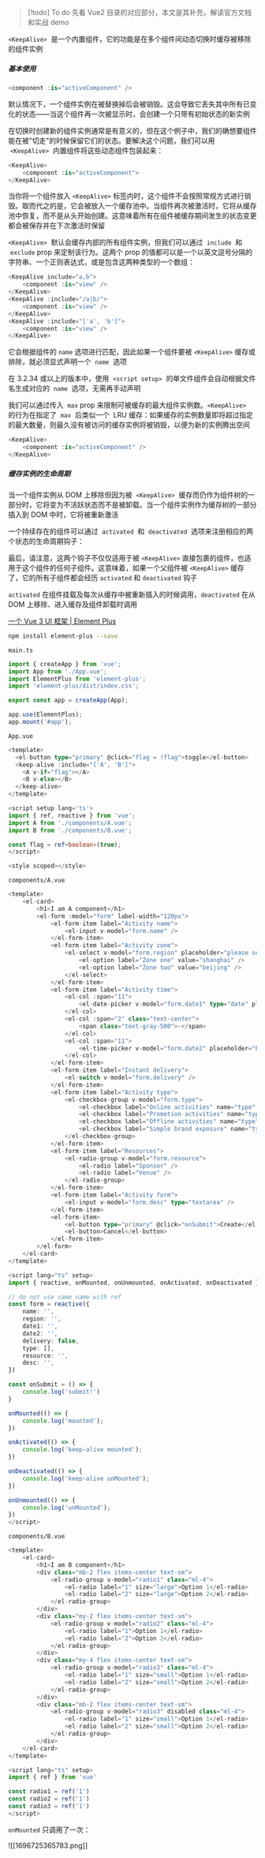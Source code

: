 >[!todo] To do 
>先看 Vue2 目录的对应部分，本文是其补充，解读官方文档和实战 demo

`<KeepAlive>`  是一个内置组件，它的功能是在多个组件间动态切换时缓存被移除的组件实例

##### 基本使用

```TypeScript
<component :is="activeComponent" />
```

默认情况下，一个组件实例在被替换掉后会被销毁。这会导致它丢失其中所有已变化的状态——当这个组件再一次被显示时，会创建一个只带有初始状态的新实例

在切换时创建新的组件实例通常是有意义的，但在这个例子中，我们的确想要组件能在被"切走"的时候保留它们的状态。要解决这个问题，我们可以用  `<KeepAlive>`  内置组件将这些动态组件包装起来：

```TypeScript
<KeepAlive>
	<component :is="activeComponent">
</KeepAlive>
```

当你将一个组件放入 `<KeepAlive>` 标签内时，这个组件不会按照常规方式进行销毁。取而代之的是，它会被放入一个缓存池中。当组件再次被激活时，它将从缓存池中恢复，而不是从头开始创建。这意味着所有在组件被缓存期间发生的状态变更都会被保存并在下次激活时保留

`<KeepAlive>`  默认会缓存内部的所有组件实例，但我们可以通过  `include`  和  `exclude` prop 来定制该行为。这两个 prop 的值都可以是一个以英文逗号分隔的字符串、一个正则表达式，或是包含这两种类型的一个数组：

```TypeScript
<KeepAlive include="a,b">
	<component :is="view" />
</KeepAlive>
<KeepAlive :include="/a|b/">
	<component :is="view" />
</KeepAlive>
<KeepAlive :include="['a', 'b']">
	<component :is="view" />
</KeepAlive>
```

它会根据组件的 `name` 选项进行匹配，因此如果一个组件要被 `<KeepAlive>` 缓存或排除，就必须显式声明一个  `name`  选项

在 3.2.34 或以上的版本中，使用  `<script setup>`  的单文件组件会自动根据文件名生成对应的  `name`  选项，无需再手动声明

我们可以通过传入  `max` prop 来限制可被缓存的最大组件实例数。`<KeepAlive>`  的行为在指定了  `max`  后类似一个  LRU 缓存：如果缓存的实例数量即将超过指定的最大数量，则最久没有被访问的缓存实例将被销毁，以便为新的实例腾出空间

```TypeScript
<KeepAlive>
	<component :is="activeComponent" />
</KeepAlive>
```

##### 缓存实例的生命周期

当一个组件实例从 DOM 上移除但因为被  `<KeepAlive>`  缓存而仍作为组件树的一部分时，它将变为不活跃状态而不是被卸载。当一个组件实例作为缓存树的一部分插入到 DOM 中时，它将被重新激活

一个持续存在的组件可以通过  `activated`  和  `deactivated`  选项来注册相应的两个状态的生命周期钩子：

最后，请注意，这两个钩子不仅仅适用于被 `<KeepAlive>` 直接包裹的组件，也适用于这个组件的任何子组件。这意味着，如果一个父组件被 `<KeepAlive>` 缓存了，它的所有子组件都会经历 `activated` 和 `deactivated` 钩子

`activated` 在组件挂载及每次从缓存中被重新插入的时候调用，`deactivated` 在从 DOM 上移除、进入缓存及组件卸载时调用

[一个 Vue 3 UI 框架 | Element Plus](https://element-plus.org/zh-CN/)

```bash
npm install element-plus --save
```

`main.ts`

```TypeScript
import { createApp } from 'vue';
import App from './App.vue';
import ElementPlus from 'element-plus';
import 'element-plus/dist/index.css';

export const app = createApp(App);

app.use(ElementPlus);
app.mount('#app');
```

`App.vue`

```typeScript
<template>
  <el-button type="primary" @click="flag = !flag">toggle</el-button>
  <keep-alive :include="['A', 'B']">
    <A v-if="flag"></A>
    <B v-else></B>
  </keep-alive>
</template>

<script setup lang='ts'>
import { ref, reactive } from 'vue';
import A from './components/A.vue';
import B from './components/B.vue';

const flag = ref<boolean>(true);
</script>

<style scoped></style>
```

`components/A.vue`

```TypeScript
<template>
    <el-card>
        <h1>I am A component</h1>
        <el-form :model="form" label-width="120px">
            <el-form-item label="Activity name">
                <el-input v-model="form.name" />
            </el-form-item>
            <el-form-item label="Activity zone">
                <el-select v-model="form.region" placeholder="please select your zone">
                    <el-option label="Zone one" value="shanghai" />
                    <el-option label="Zone two" value="beijing" />
                </el-select>
            </el-form-item>
            <el-form-item label="Activity time">
                <el-col :span="11">
                    <el-date-picker v-model="form.date1" type="date" placeholder="Pick a date" style="width: 100%" />
                </el-col>
                <el-col :span="2" class="text-center">
                    <span class="text-gray-500">-</span>
                </el-col>
                <el-col :span="11">
                    <el-time-picker v-model="form.date2" placeholder="Pick a time" style="width: 100%" />
                </el-col>
            </el-form-item>
            <el-form-item label="Instant delivery">
                <el-switch v-model="form.delivery" />
            </el-form-item>
            <el-form-item label="Activity type">
                <el-checkbox-group v-model="form.type">
                    <el-checkbox label="Online activities" name="type" />
                    <el-checkbox label="Promotion activities" name="type" />
                    <el-checkbox label="Offline activities" name="type" />
                    <el-checkbox label="Simple brand exposure" name="type" />
                </el-checkbox-group>
            </el-form-item>
            <el-form-item label="Resources">
                <el-radio-group v-model="form.resource">
                    <el-radio label="Sponsor" />
                    <el-radio label="Venue" />
                </el-radio-group>
            </el-form-item>
            <el-form-item label="Activity form">
                <el-input v-model="form.desc" type="textarea" />
            </el-form-item>
            <el-form-item>
                <el-button type="primary" @click="onSubmit">Create</el-button>
                <el-button>Cancel</el-button>
            </el-form-item>
        </el-form>
    </el-card>
</template>

<script lang="ts" setup>
import { reactive, onMounted, onUnmounted, onActivated, onDeactivated } from 'vue'

// do not use same name with ref
const form = reactive({
    name: '',
    region: '',
    date1: '',
    date2: '',
    delivery: false,
    type: [],
    resource: '',
    desc: '',
})

const onSubmit = () => {
    console.log('submit!')
}

onMounted(() => {
    console.log('mounted');
})

onActivated(() => {
    console.log('keep-alive mounted');
})

onDeactivated(() => {
    console.log('keep-alive unMounted');
})

onUnmounted(() => {
    console.log('unMounted');
})
</script>
```

`components/B.vue`

```TypeScript
<template>
    <el-card>
        <h1>I am B component</h1>
        <div class="mb-2 flex items-center text-sm">
            <el-radio-group v-model="radio1" class="ml-4">
                <el-radio label="1" size="large">Option 1</el-radio>
                <el-radio label="2" size="large">Option 2</el-radio>
            </el-radio-group>
        </div>
        <div class="my-2 flex items-center text-sm">
            <el-radio-group v-model="radio2" class="ml-4">
                <el-radio label="1">Option 1</el-radio>
                <el-radio label="2">Option 2</el-radio>
            </el-radio-group>
        </div>
        <div class="my-4 flex items-center text-sm">
            <el-radio-group v-model="radio3" class="ml-4">
                <el-radio label="1" size="small">Option 1</el-radio>
                <el-radio label="2" size="small">Option 2</el-radio>
            </el-radio-group>
        </div>
        <div class="mb-2 flex items-center text-sm">
            <el-radio-group v-model="radio3" disabled class="ml-4">
                <el-radio label="1" size="small">Option 1</el-radio>
                <el-radio label="2" size="small">Option 2</el-radio>
            </el-radio-group>
        </div>
    </el-card>
</template>

<script lang="ts" setup>
import { ref } from 'vue'

const radio1 = ref('1')
const radio2 = ref('1')
const radio3 = ref('1')
</script>
```

`onMounted` 只调用了一次：

![[1696725365783.png]]


